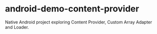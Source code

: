 # android-demo-content-provider

Native Android project exploring Content Provider, Custom Array Adapter and Loader. 
